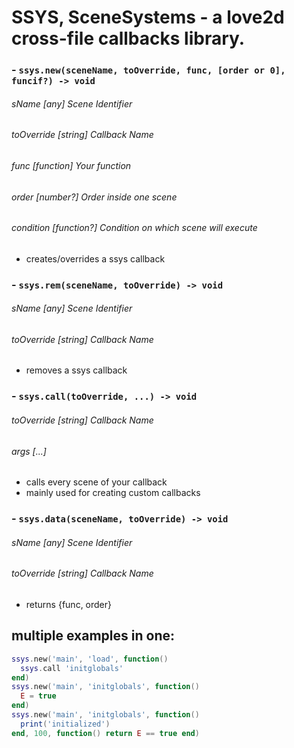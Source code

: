 # SSYS, SceneSystems - a love2d cross-file callbacks library.
### - `ssys.new(sceneName, toOverride, func, [order or 0], funcif?) -> void`

###### sName [any] Scene Identifier
###### toOverride [string] Callback Name
###### func [function] Your function
###### order [number?] Order inside one scene
###### condition [function?] Condition on which scene will execute

- creates/overrides a ssys callback
### - `ssys.rem(sceneName, toOverride) -> void`

###### sName [any] Scene Identifier
###### toOverride [string] Callback Name

- removes a ssys callback

### - `ssys.call(toOverride, ...) -> void`

###### toOverride [string] Callback Name
###### args [...]

- calls every scene of your callback
- mainly used for creating custom callbacks


### - `ssys.data(sceneName, toOverride) -> void`

###### sName [any] Scene Identifier
###### toOverride [string] Callback Name

- returns {func, order}

## multiple examples in one:
```lua
ssys.new('main', 'load', function()
  ssys.call 'initglobals'
end)
ssys.new('main', 'initglobals', function()
  E = true
end)
ssys.new('main', 'initglobals', function()
  print('initialized')
end, 100, function() return E == true end)
```
